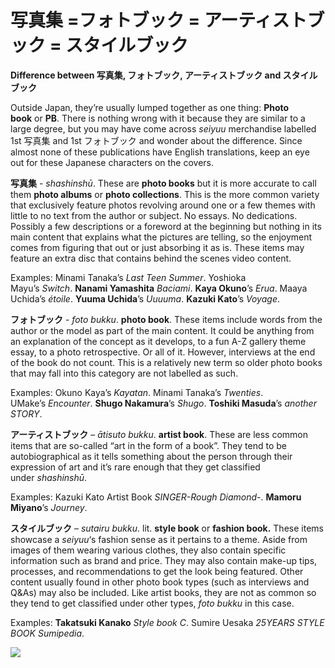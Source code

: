 # 写真集 =フォトブック = アーティストブック = スタイルブック



**Difference between 写真集, フォトブック, アーティストブック and スタイルブック**

Outside Japan, they’re usually lumped together as one thing: **Photo book** or **PB**. There is nothing wrong with it because they are similar to a large degree, but you may have come across *seiyuu* merchandise labelled 1st 写真集 and 1st フォトブック and wonder about the difference. Since almost none of these publications have English translations, keep an eye out for these Japanese characters on the covers.

**写真集** - *shashinshū*. These are **photo books** but it is more accurate to call them **photo albums** or **photo collections**. This is the more common variety that exclusively feature photos revolving around one or a few themes with little to no text from the author or subject. No essays. No dedications. Possibly a few descriptions or a foreword at the beginning but nothing in its main content that explains what the pictures are telling, so the enjoyment comes from figuring that out or just absorbing it as is. These items may feature an extra disc that contains behind the scenes video content.

Examples: Minami Tanaka’s *Last Teen Summer*. Yoshioka Mayu’s *Switch*. **Nanami Yamashita** *Baciami*. **Kaya Okuno**’s *Erua*. Maaya Uchida’s *étoile*. **Yuuma Uchida**’s *Uuuuma*. **Kazuki Kato**’s *Voyage*.

**フォトブック** - *foto bukku*. **photo book**. These items include words from the author or the model as part of the main content. It could be anything from an explanation of the concept as it develops, to a fun A-Z gallery theme essay, to a photo retrospective. Or all of it. However, interviews at the end of the book do not count. This is a relatively new term so older photo books that may fall into this category are not labelled as such. 

Examples: Okuno Kaya’s *Kayatan*. Minami Tanaka’s *Twenties*. UMake’s *Encounter*. **Shugo Nakamura**’s *Shugo*. **Toshiki Masuda**’s *another STORY*.

**アーティストブック** – *ātisuto bukku*. **artist book**. These are less common items that are so-called “art in the form of a book”. They tend to be autobiographical as it tells something about the person through their expression of art and it’s rare enough that they get classified under *shashinshū*.

Examples: Kazuki Kato Artist Book *SINGER-Rough Diamond-*. **Mamoru Miyano**’s *Journey*.

**スタイルブック** – *sutairu bukku*. lit. **style book** or **fashion book.** These items showcase a *seiyuu*‘s fashion sense as it pertains to a theme. Aside from images of them wearing various clothes, they also contain specific information such as brand and price. They may also contain make-up tips, processes, and recommendations to get the look being featured. Other content usually found in other photo book types (such as interviews and Q&As) may also be included. Like artist books, they are not as common so they tend to get classified under other types, *foto bukku* in this case.  
  
Examples: **Takatsuki Kanako** *Style book C*. Sumire Uesaka *25YEARS STYLE BOOK Sumipedia*.

![](/%E3%81%97%E3%82%83%E3%81%97%E3%82%93%E3%81%97%E3%82%85%E3%81%86%20(%E5%86%99%E7%9C%9F%E9%9B%86)%20=%20%E3%83%95%E3%82%A9%E3%83%88%E3%83%96%E3%83%83%E3%82%AF%20=%20%E3%82%A2%E3%83%BC%E3%83%86%E3%82%A3%E3%82%B9%E3%83%88%E3%83%96%E3%83%83%E3%82%AF%20=%20%E3%82%B9%E3%82%BF%E3%82%A4%E3%83%AB%E3%83%96%E3%83%83%E3%82%AF/E7JqCk3a.jpg)
